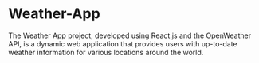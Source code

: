 # Weather-App
The Weather App project, developed using React.js and the OpenWeather API, is a dynamic web application that provides users with up-to-date weather information for various locations around the world. 
